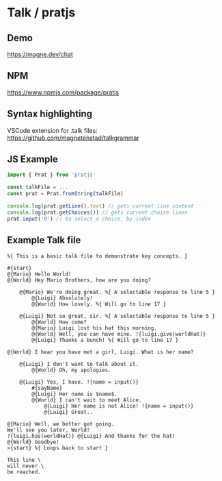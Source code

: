 # Talk / pratjs

## Demo

https://magne.dev/chat

## NPM

https://www.npmjs.com/package/pratjs

## Syntax highlighting

VSCode extension for .talk files:
https://github.com/magnetenstad/talkgrammar

## JS Example

```js
import { Prat } from 'pratjs'

const talkFile = ...
const prat = Prat.fromString(talkFile)

console.log(prat.getLine().text) // gets current line content
console.log(prat.getChoices()) // gets current choice lines
prat.input('0') // to select a choice, by index
```

## Example Talk file

```
%{ This is a basic talk file to demonstrate key concepts. }

#{start}
@{Mario} Hello World!
@{World} Hey Mario Brothers, how are you doing? 

	@{Mario} We're doing great. %{ A selectable response to line 5 }
		@{Luigi} Absolutely! 
		@{World} How lovely. %{ Will go to line 17 }

	@{Luigi} Not so great, sir. %{ A selectable response to line 5 }
		@{World} How come? 
		@{Mario} Luigi lost his hat this morning.
		@{World} Well, you can have mine. !{luigi.give(worldHat)}
		@{Luigi} Thanks a bunch! %{ Will go to line 17 }
		
@{World} I hear you have met a girl, Luigi. What is her name?
	
	@{Luigi} I don't want to talk about it.
		@{World} Oh, my apologies.
	
	@{Luigi} Yes, I have. !{name = input()}
		#{sayName}
		@{Luigi} Her name is $name$.
		@{World} I can't wait to meet Alice.
			@{Luigi} Her name is not Alice! !{name = input()}
			@{Luigi} Great..

@{Mario} Well, we better get going.
We'll see you later, World!
?{luigi.has(worldHat)} @{Luigi} And thanks for the hat!
@{World} Goodbye!
>{start} %{ Loops back to start }

This line \
will never \
be reached.
```
